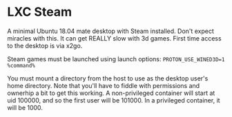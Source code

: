 LXC Steam
=========

A minimal Ubuntu 18.04 mate desktop with Steam installed.
Don't expect miracles with this. It can get REALLY slow with 3d games.
First time access to the desktop is via x2go.

Steam games must be launched using launch options: `PROTON_USE_WINED3D=1 %command%`

You must mount a directory from the host to use as the desktop user's home directory. Note that you'll have to fiddle with permissions and ownerhip a bit to get this working. A non-privileged container will start at uid 100000, and so the first user will be 101000. In a privileged container, it will be 1000.
